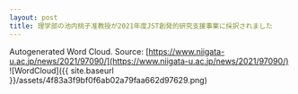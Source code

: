 ```yaml
---
layout: post
title: 理学部の池内桃子准教授が2021年度JST創発的研究支援事業に採択されました
---
```

Autogenerated Word Cloud.
Source\: [https://www.niigata-u.ac.jp/news/2021/97090/](https://www.niigata-u.ac.jp/news/2021/97090/)
![WordCloud]({{ site.baseurl }}/assets/4f83a3f9bf0f6ab02a79faa662d97629.png)